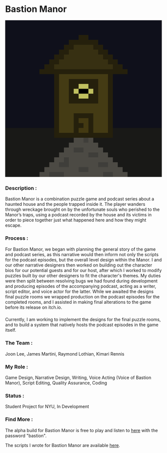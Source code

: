 <h1>Bastion Manor</h1>

<img src="docs/assets/images/Bastion Manor Logo-1.png">

<h3> </h3>

<h3> Description : </h3>

Bastion Manor is a combination puzzle game and podcast series about a haunted house and the people trapped inside it. The player wanders through wreckage brought on by the unfortunate souls who perished to the Manor’s traps, using a podcast recorded by the house and its victims in order to piece together just what happened here and how they might escape. 
<h3>  </h3> 

<h3> Process : </h3>
For Bastion Manor, we began with planning the general story of the game and podcast series, as this narrative would then inform not only the scripts for the podcast episodes, but the overall level design within the Manor. I and our other narrative designers then worked on building out the character bios for our potential guests and for our host, after which I worked to modify puzzles built by our other designers to fit the character's themes. My duties were then split between resolving bugs we had found during development and producing episodes of the accompanying podcast, acting as a writer, script editor, and voice actor for the latter. While we awaited the designs final puzzle rooms we wrapped production on the podcast episodes for the completed rooms, and I assisted in making final alterations to the game before its release on itch.io. 

<h3> </h3>

Currently, I am working to implement the designs for the final puzzle rooms, and to build a system that natively hosts the podcast episodes in the game itself.

<h3> </h3>

<h3> The Team : </h3> Joon Lee, James Martini, Raymond Lothian, Kimari Rennis

<h3>  </h3> 

<h3> My Role : </h3> Game Design, Narrative Design, Writing, Voice Acting (Voice of Bastion Manor), Script Editing, Quality Assurance, 
Coding  

<h3>  </h3> 

<h3> Status : </h3> Student Project for NYU, In Development 

<h3>  </h3> 

<h3> Find More : </h3> 

The alpha build for Bastion Manor is free to play and listen to [here](https://jamesmartini.itch.io/bastion-manor) with the password "bastion". 

The scripts I wrote for Bastion Manor are available [here](https://drive.google.com/drive/folders/1JLT-702vZ0E-lhqnwVHlqW2OcNgdbOwZ?usp=sharing). 
